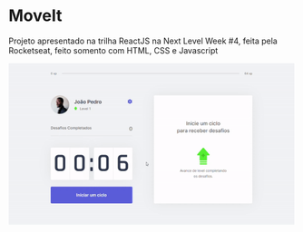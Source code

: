 # MoveIt

Projeto apresentado na trilha ReactJS na Next Level Week #4, feita pela Rocketseat, feito somento com HTML, CSS e Javascript

![Gif apresentando o projeto](/public/app.gif)
